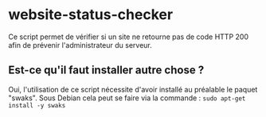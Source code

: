# website-status-checker
Ce script permet de vérifier si un site ne retourne pas de code HTTP 200 afin de prévenir l'administrateur du serveur.

## Est-ce qu'il faut installer autre chose ?
Oui, l'utilisation de ce script nécessite d'avoir installé au préalable le paquet "swaks". Sous Debian cela peut se faire via la commande : 
`sudo apt-get install -y swaks`
